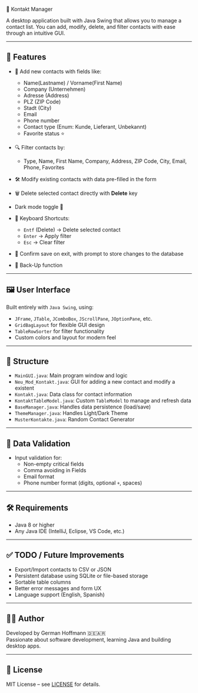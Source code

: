  📇 Kontakt Manager

A desktop application built with Java Swing that allows you to manage a contact list. You can add, modify, delete, and filter contacts with ease through an intuitive GUI.

---

## 🚀 Features

- 📝 Add new contacts with fields like:
  - Name(Lastname) / Vorname(First Name)
  - Company (Unternehmen)
  - Adresse (Address)
  - PLZ (ZIP Code)
  - Stadt (City)
  - Email
  - Phone number
  - Contact type (Enum: Kunde, Lieferant, Unbekannt)
  - Favorite status ⭐

- 🔍 Filter contacts by:
  - Type, Name, First Name, Company, Address, ZIP Code, City, Email, Phone, Favorites
- 🛠 Modify existing contacts with data pre-filled in the form
- 🗑 Delete selected contact directly with **Delete** key
- Dark mode toggle 🌙
- 🎹 Keyboard Shortcuts:
  - `Entf` (Delete) → Delete selected contact
  - `Enter` → Apply filter
  - `Esc` → Clear filter

- 💾 Confirm save on exit, with prompt to store changes to the database
- 💾 Back-Up function

---

## 🖼 User Interface

Built entirely with `Java Swing`, using:
- `JFrame`, `JTable`, `JComboBox`, `JScrollPane`, `JOptionPane`, etc.
- `GridBagLayout` for flexible GUI design
- `TableRowSorter` for filter functionality
- Custom colors and layout for modern feel

---

## 📁 Structure

- `MainGUI.java`: Main program window and logic
- `Neu_Mod_Kontakt.java`: GUI for adding a new contact and modify a existent
- `Kontakt.java`: Data class for contact information
- `KontaktTableModel.java`: Custom `TableModel` to manage and refresh data
- `BaseManager.java`: Handles data persistence (load/save)
- `ThemeManager.java`: Handles Light/Dark Theme
- `MusterKontakte.java`: Random Contact Generator

---

## 🧪 Data Validation

- Input validation for:
  - Non-empty critical fields
  - Comma avoiding in Fields
  - Email format
  - Phone number format (digits, optional `+`, spaces)

---

## 🛠 Requirements

- Java 8 or higher
- Any Java IDE (IntelliJ, Eclipse, VS Code, etc.)

---

## ✅ TODO / Future Improvements

- Export/Import contacts to CSV or JSON
- Persistent database using SQLite or file-based storage
- Sortable table columns
- Better error messages and form UX
- Language support (English, Spanish)


---

## 🧑‍💻 Author

Developed by German Hoffmann 🇩🇪🇦🇷  
Passionate about software development, learning Java and building desktop apps.

---

## 📜 License

MIT License – see [LICENSE](LICENSE) for details.
